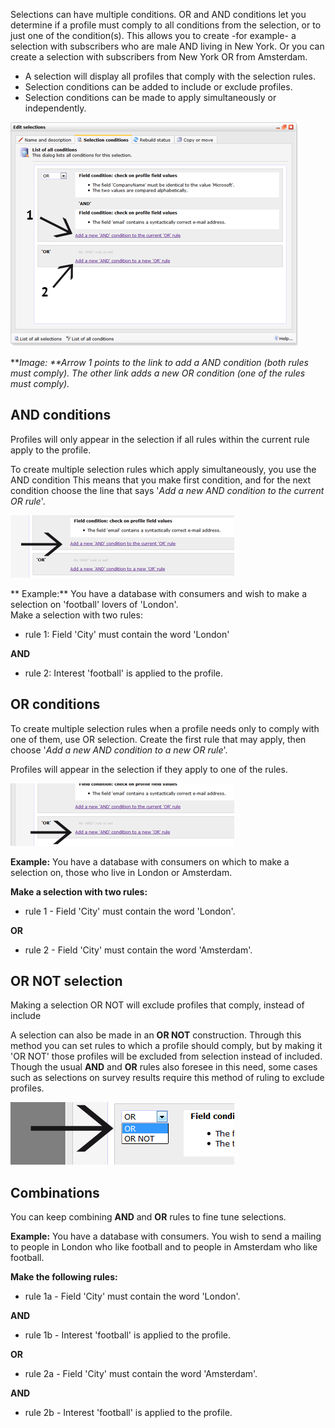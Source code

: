 Selections can have multiple conditions. OR and AND conditions let you
determine if a profile must comply to all conditions from the selection,
or to just one of the condition(s). This allows you to create -for
example- a selection with subscribers who are male AND living in New
York. Or you can create a selection with subscribers from New York OR
from Amsterdam.

-   A selection will display all profiles that comply with the selection
    rules.
-   Selection conditions can be added to include or exclude profiles.
-   Selection conditions can be made to apply simultaneously or
    independently.

![](../images/selections-and-or-conditions.png)

\*\**Image: \*\*Arrow 1 points to the link to add a AND condition (both
rules must comply). The other link adds a new OR condition (one of the
rules must comply).*

AND conditions
--------------

Profiles will only appear in the selection if all rules within the
current rule apply to the profile.

To create multiple selection rules which apply simultaneously, you use
the AND condition This means that you make first condition, and for the
next condition choose the line that says '*Add a new AND condition to
the current OR rule*'.

![](../images/selections-create-and-condition.png)

\*\* Example:\*\* You have a database with consumers and wish to make a
selection on 'football' lovers of 'London'.\
 Make a selection with two rules:

-   rule 1: Field 'City' must contain the word 'London'

**AND**

-   rule 2: Interest 'football' is applied to the profile.

OR conditions
-------------

To create multiple selection rules when a profile needs only to comply
with one of them, use OR selection. Create the first rule that may
apply, then choose '*Add a new AND condition to a new OR rule*'.

Profiles will appear in the selection if they apply to one of the rules.

![](../images/selections-create-new-OR-condition.png)

**Example:** You have a database with consumers on which to make a
selection on, those who live in London or Amsterdam.

**Make a selection with two rules:**

-   rule 1 - Field 'City' must contain the word 'London'.

**OR**

-   rule 2 - Field 'City' must contain the word 'Amsterdam'.

OR NOT selection
----------------

Making a selection OR NOT will exclude profiles that comply, instead of
include

A selection can also be made in an **OR NOT** construction. Through this
method you can set rules to which a profile should comply, but by making
it 'OR NOT' those profiles will be excluded from selection instead of
included. Though the usual **AND** and **OR** rules also foresee in this
need, some cases such as selections on survey results require this
method of ruling to exclude profiles.

![](../images/selection-OR-NOT.png)

Combinations
------------

You can keep combining **AND** and **OR** rules to fine tune selections.

**Example:** You have a database with consumers. You wish to send a
mailing to people in London who like football and to people in Amsterdam
who like football.

**Make the following rules:**

-   rule 1a - Field 'City' must contain the word 'London'.

**AND**

-   rule 1b - Interest 'football' is applied to the profile.

**OR**

-   rule 2a - Field 'City' must contain the word 'Amsterdam'.

**AND**

-   rule 2b - Interest 'football' is applied to the profile.


